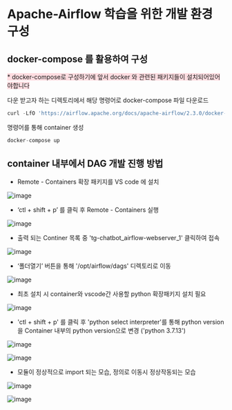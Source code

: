 # Apache-Airflow 학습을 위한 개발 환경 구성

## docker-compose 를 활용하여 구성

<span style='background-color: #ffdce0'> \* docker-compose로 구성하기에 앞서 docker 와 관련된 패키지들이 설치되어있어야합니다 </span>

다운 받고자 하는 디렉토리에서 해당 명령어로 docker-compose 파일 다운로드


```python
curl -LfO 'https://airflow.apache.org/docs/apache-airflow/2.3.0/docker-compose.yaml'
```

명령어를 통해 container 생성


```python
docker-compose up
```

## container 내부에서 DAG 개발 진행 방법

* Remote - Containers 확장 패키지를 VS code 에 설치

![image](https://user-images.githubusercontent.com/65060314/169421538-5c38e88b-efd6-4f56-aa9f-22a40aad8068.png)

* ‘ctl + shift + p’ 를 클릭 후 Remote - Containers 실행

![image](https://user-images.githubusercontent.com/65060314/169421706-8eb3fac9-25c2-4681-a367-d1d2001a285e.png)

* 출력 되는 Continer 목록 중 'tg-chatbot_airflow-webserver_1' 클릭하여 접속

![image](https://user-images.githubusercontent.com/65060314/169421820-9c8352d3-9a69-4dad-b62f-7b737d734ab1.png)


* ‘폴더열기’ 버튼을 통해 '/opt/airflow/dags' 디렉토리로 이동

![image](https://user-images.githubusercontent.com/65060314/169421857-048b658b-9e23-459e-8baa-8189185a00c7.png)

* 최초 설치 시 container와 vscode간 사용할 python 확장패키지 설치 필요

![image](https://user-images.githubusercontent.com/65060314/169421915-ae1b716c-4b1e-4317-9c6b-f41a845ee1db.png)

* 'ctl + shift + p' 를 클릭 후 'python select interpreter'를 통해 python version을 Container 내부의 python version으로 변경 ('python 3.7.13')

![image](https://user-images.githubusercontent.com/65060314/169421981-8ec5cb68-f147-4f57-aeb2-d44ad20fd94b.png)

![image](https://user-images.githubusercontent.com/65060314/169422023-3da4039e-7000-438d-a892-8bca7d0f1d18.png)

* 모듈이 정상적으로 import 되는 모습, 정의로 이동시 정상작동되는 모습

![image](https://user-images.githubusercontent.com/65060314/169422135-b323572e-c2a4-4d9a-b194-af4c60ae13bc.png)

![image](https://user-images.githubusercontent.com/65060314/169422168-c192ef8a-645f-4c07-91d9-d153447569f8.png)


```python

```
